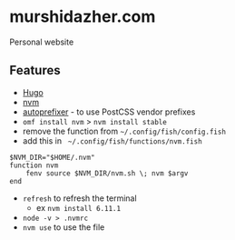 # murshidazher.com

Personal website


## Features

- [Hugo](https://gohugo.io/)
- [nvm](https://github.com/nvm-sh/nvm#installation-and-update)
- [autoprefixer](https://github.com/postcss/autoprefixer) - to use PostCSS vendor prefixes
- `omf install nvm` > `nvm install stable`
- remove the function from `~/.config/fish/config.fish`
- add this in ` ~/.config/fish/functions/nvm.fish`

```
$NVM_DIR="$HOME/.nvm"
function nvm
    fenv source $NVM_DIR/nvm.sh \; nvm $argv
end
```

- `refresh` to refresh the terminal
  - ex `nvm install 6.11.1`
- `node -v > .nvmrc`
- `nvm use` to use the file
